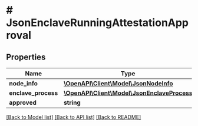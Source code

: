 # # JsonEnclaveRunningAttestationApproval

## Properties

Name | Type | Description | Notes
------------ | ------------- | ------------- | -------------
**node_info** | [**\OpenAPI\Client\Model\JsonNodeInfo**](JsonNodeInfo.md) |  | [optional]
**enclave_process** | [**\OpenAPI\Client\Model\JsonEnclaveProcess**](JsonEnclaveProcess.md) |  | [optional]
**approved** | **string** |  | [optional]

[[Back to Model list]](../../README.md#models) [[Back to API list]](../../README.md#endpoints) [[Back to README]](../../README.md)
